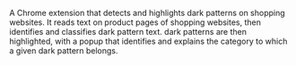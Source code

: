 A Chrome extension that detects and highlights dark patterns on shopping websites.
It reads text on product pages of shopping websites, then identifies and classifies
dark pattern text. dark patterns are then highlighted, with a popup that identifies
and explains the category to which a given dark pattern belongs.
